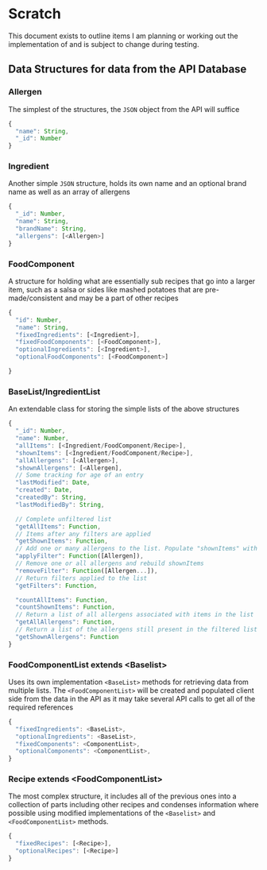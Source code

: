 # Scratch

This document exists to outline items I am planning or working out the implementation of and is subject to change during testing.

## Data Structures for data from the API Database

### Allergen

The simplest of the structures, the `JSON` object from the API will suffice
```typescript
{
  "name": String,
  "_id": Number
}
```

### Ingredient

Another simple `JSON` structure, holds its own name and an optional brand name as well as an array of allergens

```typescript
{
  "_id": Number,
  "name": String,
  "brandName": String,
  "allergens": [<Allergen>]
}
```

### FoodComponent

A structure for holding what are essentially sub recipes that go into a larger item, such as a salsa or sides like mashed potatoes that are pre-made/consistent and may be a part of other recipes

```typescript
{
  "id": Number,
  "name": String,
  "fixedIngredients": [<Ingredient>],
  "fixedFoodComponents": [<FoodComponent>],
  "optionalIngredients": [<Ingredient>],
  "optionalFoodComponents": [<FoodComponent>]

}
```

### BaseList/IngredientList

An extendable class for storing the simple lists of the above structures

```typescript
{
  "_id": Number,
  "name": Number,
  "allItems": [<Ingredient/FoodComponent/Recipe>],
  "shownItems": [<Ingredient/FoodComponent/Recipe>],
  "allAllergens": [<Allergen>],
  "shownAllergens": [<Allergen],
  // Some tracking for age of an entry
  "lastModified": Date,
  "created": Date,
  "createdBy": String,
  "lastModifiedBy": String,

  // Complete unfiltered list
  "getAllItems": Function,
  // Items after any filters are applied
  "getShownItems": Function,
  // Add one or many allergens to the list. Populate "shownItems" with ingredients that do not include allergens
  "applyFilter": Function([Allergen]),
  // Remove one or all allergens and rebuild shownItems
  "removeFilter": Function([Allergen...]),
  // Return filters applied to the list
  "getFilters": Function,

  "countAllItems": Function,
  "countShownItems": Function,
  // Return a list of all allergens associated with items in the list
  "getAllAllergens": Function,
  // Return a list of the allergens still present in the filtered list of ingredients
  "getShownAllergens": Function
}
```

### FoodComponentList extends <Baselist\>

Uses its own implementation `<BaseList>` methods for retrieving data from multiple lists. The `<FoodComponentList>` will be created and populated client side from the data in the API as it may take several API calls to get all of the required references

```typescript
{
  "fixedIngredients": <BaseList>,
  "optionalIngredients": <BaseList>,
  "fixedComponents": <ComponentList>,
  "optionalComponents": <ComponentList>,
}
```

### Recipe extends <FoodComponentList\>

The most complex structure, it includes all of the previous ones into a collection of parts including other recipes and condenses information where possible using modified implementations of the `<Baselist>` and `<FoodComponentList>` methods.

```typescript
{
  "fixedRecipes": [<Recipe>],
  "optionalRecipes": [<Recipe>]
}
```
